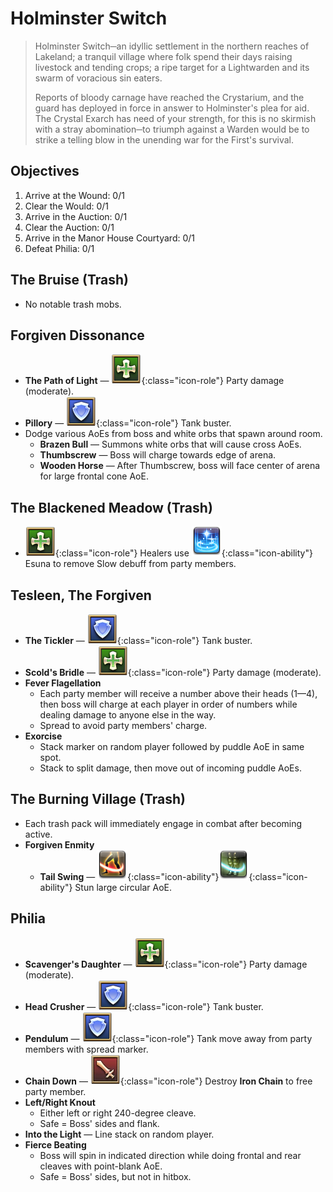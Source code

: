 # Holminster Switch

> Holminster Switch─an idyllic settlement in the northern reaches of Lakeland; a tranquil village where folk spend their days raising livestock and tending crops; a ripe target for a Lightwarden and its swarm of voracious sin eaters.
>
> Reports of bloody carnage have reached the Crystarium, and the guard has deployed in force in answer to Holminster's plea for aid. The Crystal Exarch has need of your strength, for this is no skirmish with a stray abomination─to triumph against a Warden would be to strike a telling blow in the unending war for the First's survival.

## Objectives

1. Arrive at the Wound: 0/1
2. Clear the Would: 0/1
3. Arrive in the Auction: 0/1
4. Clear the Auction: 0/1
5. Arrive in the Manor House Courtyard: 0/1
6. Defeat Philia: 0/1

## The Bruise (Trash)

- No notable trash mobs.

## Forgiven Dissonance

- **The Path of Light** — ![](/assets/icons/role-sq_healer.png){:class="icon-role"} Party damage (moderate).
- **Pillory** — ![](/assets/icons/role-sq_tank.png){:class="icon-role"} Tank buster.
- Dodge various AoEs from boss and white orbs that spawn around room.
    - **Brazen Bull** — Summons white orbs that will cause cross AoEs.
    - **Thumbscrew** — Boss will charge towards edge of arena.
    - **Wooden Horse** — After Thumbscrew, boss will face center of arena for large frontal cone AoE.

## The Blackened Meadow (Trash)

- ![](/assets/icons/role-sq_healer.png){:class="icon-role"} Healers use ![](/assets/icons/ability_esuna.png){:class="icon-ability"} Esuna to remove Slow debuff from party members.

## Tesleen, The Forgiven

- **The Tickler** — ![](/assets/icons/role-sq_tank.png){:class="icon-role"} Tank buster.
- **Scold's Bridle** — ![](/assets/icons/role-sq_healer.png){:class="icon-role"} Party damage (moderate).
- **Fever Flagellation** 
    - Each party member will receive a number above their heads (1—4), then boss will charge at each player in order of numbers while dealing damage to anyone else in the way.
    - Spread to avoid party members' charge.
- **Exorcise**
    - Stack marker on random player followed by puddle AoE in same spot.
    - Stack to split damage, then move out of incoming puddle AoEs.

## The Burning Village (Trash)

- Each trash pack will immediately engage in combat after becoming active.
- **Forgiven Enmity**
    - **Tail Swing** — ![](/assets/icons/ability_low-blow.png){:class="icon-ability"}![](/assets/icons/ability_leg-sweep.png){:class="icon-ability"} Stun large circular AoE.

## Philia

- **Scavenger's Daughter** — ![](/assets/icons/role-sq_healer.png){:class="icon-role"} Party damage (moderate).
- **Head Crusher** — ![](/assets/icons/role-sq_tank.png){:class="icon-role"} Tank buster.
- **Pendulum** — ![](/assets/icons/role-sq_tank.png){:class="icon-role"} Tank move away from party members with spread marker.
- **Chain Down** — ![](/assets/icons/role-sq_dps.png){:class="icon-role"} Destroy **Iron Chain** to free party member.
- **Left/Right Knout**
    - Either left or right 240-degree cleave.
    - Safe = Boss' sides and flank.
- **Into the Light** — Line stack on random player.
- **Fierce Beating**
    - Boss will spin in indicated direction while doing frontal and rear cleaves with point-blank AoE.
    - Safe = Boss' sides, but not in hitbox.
